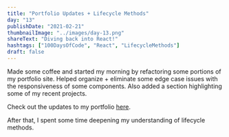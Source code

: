 ```yaml
---
title: "Portfolio Updates + Lifecycle Methods"
day: "13"
publishDate: "2021-02-21"
thumbnailImage: "../images/day-13.png"
shareText: "Diving back into React!"
hashtags: ["100DaysOfCode", "React", "LifecycleMethods"]
draft: false
---
```


Made some coffee and started my morning by refactoring some portions of my portfolio site. Helped organize + eliminate some edge case issues with the responsiveness of some components. Also added a section highlighting some of my recent projects.

Check out the updates to my portfolio <a href="http://www.tylercsamuelson.com/" target="_blank">here</a>.

After that, I spent some time deepening my understanding of lifecycle methods.

